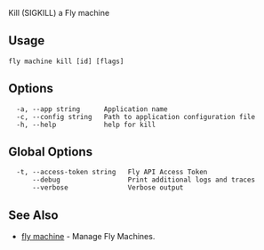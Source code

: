 Kill (SIGKILL) a Fly machine


## Usage
~~~
fly machine kill [id] [flags]
~~~

## Options

~~~
  -a, --app string      Application name
  -c, --config string   Path to application configuration file
  -h, --help            help for kill
~~~

## Global Options

~~~
  -t, --access-token string   Fly API Access Token
      --debug                 Print additional logs and traces
      --verbose               Verbose output
~~~

## See Also

* [fly machine](/docs/flyctl/fly-machine/)	 - Manage Fly Machines.

